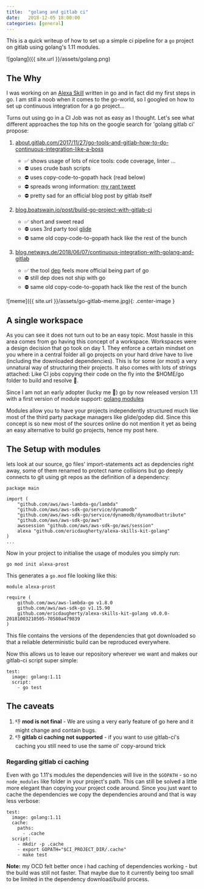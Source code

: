 ```yaml
---
title:  "golang and gitlab ci"
date:   2018-12-05 18:00:00
categories: [general]
---
```


This is a quick writeup of how to set up a simple ci pipeline for a `go` project on gitlab using golang's 1.11 modules.

![golang]({{ site.url }}/assets/golang.png)


## The Why

I was working on an [Alexa Skill](https://www.amazon.com/dp/B07L4W8D7C) written in go and in fact did my first steps in go. I am still a noob when it comes to the go-world, so I googled on how to set up continuous integration for a go project...

Turns out using go in a CI Job was not as easy as I thought. Let's see what different approaches the top hits on the google search for 'golang gitlab ci' propose:

1. [about.gitlab.com/2017/11/27/go-tools-and-gitlab-how-to-do-continuous-integration-like-a-boss](https://about.gitlab.com/2017/11/27/go-tools-and-gitlab-how-to-do-continuous-integration-like-a-boss/)
	* ✅ shows usage of lots of nice tools: code coverage, linter ...
	* ⛔️ uses crude bash scripts
	* ⛔️ uses copy-code-to-gopath hack (read below)
	* ⛔️ spreads wrong information: [my rant tweet](https://twitter.com/Extrawurst/status/1070363661687029760)
	* ⛔️ pretty sad for an official blog post by gitlab itself

2. [blog.boatswain.io/post/build-go-project-with-gitlab-ci](https://blog.boatswain.io/post/build-go-project-with-gitlab-ci/)
	* ✅ short and sweet read
	* ⛔️ uses 3rd party tool [glide](https://glide.sh/)
	* ⛔️ same old copy-code-to-gopath hack like the rest of the bunch

3. [blog.netways.de/2018/06/07/continuous-integration-with-golang-and-gitlab](https://blog.netways.de/2018/06/07/continuous-integration-with-golang-and-gitlab/)
	* ✅ the tool [dep](https://github.com/golang/dep) feels more official being part of go
	* ⛔️ still dep does not ship with go
	* ⛔️ same old copy-code-to-gopath hack like the rest of the bunch

![meme]({{ site.url }}/assets/go-gitlab-meme.jpg){: .center-image }

## A single workspace

As you can see it does not turn out to be an easy topic.
Most hassle in this area comes from go having this concept of a workspace. Workspaces were a design decision that go took on day 1. They enforce a certain mindset on you where in a central folder all go projects on your hard drive have to live (including the downloaded dependencies). This is for some (or most) a very unnatural way of structuring their projects. It also comes with lots of strings attached: Like CI jobs copying their code on the fly into the $HOME/go folder to build and resolve 🤢.

Since I am not an early adopter (lucky me 🥳) go by now released version 1.11 with a first version of module support: [golang modules](https://github.com/golang/go/wiki/Modules)

Modules allow you to have your projects independently structured much like most of the third party package managers like glide/godep did. Since this concept is so new most of the sources online do not mention it yet as being an easy alternative to build go projects, hence my post here.

## The Setup with modules

lets look at our source, go files' import-statements act as depdencies right away, some of them renamed to protect name collisions but go deeply connects to git using git repos as the definition of a dependency:
```
package main

import (
	"github.com/aws/aws-lambda-go/lambda"
	"github.com/aws/aws-sdk-go/service/dynamodb"
	"github.com/aws/aws-sdk-go/service/dynamodb/dynamodbattribute"
	"github.com/aws/aws-sdk-go/aws"
	awssession "github.com/aws/aws-sdk-go/aws/session"
	alexa "github.com/ericdaugherty/alexa-skills-kit-golang"
)
...
```

Now in your project to initialise the usage of modules you simply run:
```
go mod init alexa-prost
```

This generates a `go.mod` file looking like this:
```
module alexa-prost

require (
	github.com/aws/aws-lambda-go v1.8.0
	github.com/aws/aws-sdk-go v1.15.90
	github.com/ericdaugherty/alexa-skills-kit-golang v0.0.0-20181003210505-70580a479839
)
```

This file contains the versions of the dependencies that got downloaded so that a reliable deterministic build can be reproduced everywhere.

Now this allows us to leave our repository wherever we want and makes our gitlab-ci script super simple:
```
test:
  image: golang:1.11
  script:
    - go test
```

## The caveats

1. 👎 **mod is not final** - We are using a very early feature of go here and it might change and contain bugs.
2. 👎 **gitlab ci caching not supported** - if you want to use gitlab-ci's caching you still need to use the same ol' copy-around trick

### Regarding gitlab ci caching

Even with go 1.11's modules the dependencies will live in the `$GOPATH` - so no `node_modules` like folder in your project's path.
This can still be solved a little more elegant than copying your project code around. Since you just want to cache the dependencies we copy the dependencies around and that is way less verbose:
```
test:
  image: golang:1.11
  cache:
    paths:
      - .cache
  script:
    - mkdir -p .cache
    - export GOPATH="$CI_PROJECT_DIR/.cache"
    - make test
```

**Note:** my OCD felt better once i had caching of dependencies working - but the build was still not faster. That maybe due to it currently being too small to be limited in the dependency download/build process.